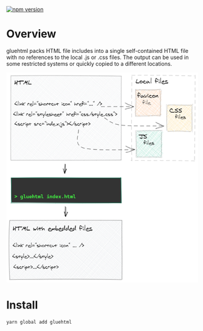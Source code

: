 [![npm version](https://badge.fury.io/js/gluehtml.svg)](https://badge.fury.io/js/gluehtml)

# Overview

gluehtml packs HTML file includes into a single self-contained HTML file with no references to the local .js or .css files. The output can be used in some restricted systems or quickly copied to a different locations.

![](assets/preview.png)

# Install

```bash
yarn global add gluehtml
```

<!-- 
    "scripts": {
        "dev": "parcel build src/index.ts --target node --no-optimize",
        "build-ts": "parcel build src/cli.ts --no-source-maps --no-optimize",
        "build": "rm -rf dist && yarn build-ts && cp src/cli.js dist",
        "prepublish": "yarn build"
    },
-->
 
<!-- 
    "main": "dist/cli.js",
-->

<!-- 
    "targets": {
        "main": {
            "includeNodeModules": true,
            "source": "src/main.ts",
            "distDir": "./dist"
        }
    },

    "outputFormat": "commonjs"

const main = require(src);
console.log('\ntm', main);
-->

<!--
function isLocalUrl(item: Item) {
    // const rel = item?.rel?.trim().toLowerCase() || '';
    // let isLocal: boolean | number = !item.rel || ~rel.indexOf('stylesheet'); // skip 'rel=icon' but handle =stylesheet and ="stylesheet"
    // isLocal && (isLocal = !item.url.match(/^https?|^data:/));
    // return isLocal;

    // <link rel="icon" type="image/svg+xml" href="./assets/favicon.5917fe4c.svg" />

    // <script type="module" crossorigin src="./assets/index.f4f1edf6.js"></script>
    // <link rel="modulepreload" crossorigin href="./assets/radix-ui.c22f7705.js">
    //      Uncaught SyntaxError: Cannot use import statement outside a module

    // gluehtml utility for gluing js and css into html files. version 0.2.9
    // HTML file: C:\Y\w\2-web\8-websites-ideas\4-react\dropzone\dist\index.html
    //   document links 5 (5 of them are local links):
    //       url: ./assets/favicon.5917fe4c.svg
    //       url: ./assets/vendor.cdd975c5.js
    //       url: ./assets/radix-ui.c22f7705.js
    //       url: ./assets/index.4e8ccc0c.css
    //       url: ./assets/index.f4f1edf6.js
    //   merging local files:
    //       C:\Y\w\2-web\8-websites-ideas\4-react\dropzone\dist\assets\favicon.5917fe4c.svg
    //       C:\Y\w\2-web\8-websites-ideas\4-react\dropzone\dist\assets\vendor.cdd975c5.js
    //       C:\Y\w\2-web\8-websites-ideas\4-react\dropzone\dist\assets\radix-ui.c22f7705.js
    //       C:\Y\w\2-web\8-websites-ideas\4-react\dropzone\dist\assets\index.4e8ccc0c.css
    //       C:\Y\w\2-web\8-websites-ideas\4-react\dropzone\dist\assets\index.f4f1edf6.js
    // tag style link {"rel":"icon","type":"image/svg+xml","href":"./assets/favicon.5917fe4c.svg"}
    // tag style link {"rel":"modulepreload","crossorigin":"","href":"./assets/vendor.cdd975c5.js"}
    // tag style link {"rel":"modulepreload","crossorigin":"","href":"./assets/radix-ui.c22f7705.js"}
    // tag style link {"rel":"stylesheet","href":"./assets/index.4e8ccc0c.css"}
    // tag script script {"type":"module","crossorigin":"","src":"./assets/index.f4f1edf6.js"}
    //   new file saved to: C:\Y\w\2-web\8-websites-ideas\4-react\dropzone\dist\index--single.html
    
    return !item.url?.match(/^https?|^data:/);
}
-->